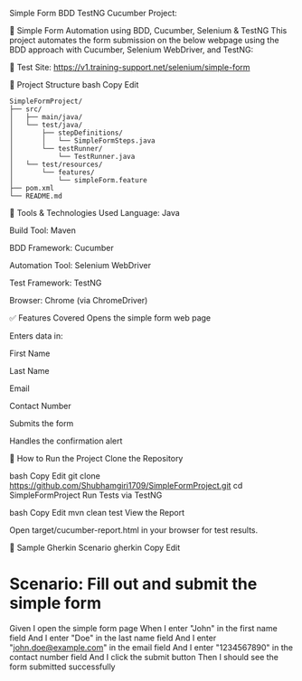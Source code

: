 Simple Form BDD TestNG Cucumber Project:

🧪 Simple Form Automation using BDD, Cucumber, Selenium & TestNG
This project automates the form submission on the below webpage using the BDD approach with Cucumber, Selenium WebDriver, and TestNG:

🔗 Test Site: https://v1.training-support.net/selenium/simple-form

📂 Project Structure
bash
Copy
Edit
~~~
SimpleFormProject/
├── src/
│   ├── main/java/
│   └── test/java/
│       ├── stepDefinitions/
│       │   └── SimpleFormSteps.java
│       └── testRunner/
│           └── TestRunner.java
│   └── test/resources/
│       └── features/
│           └── simpleForm.feature
├── pom.xml
└── README.md
~~~
🔧 Tools & Technologies Used
Language: Java

Build Tool: Maven

BDD Framework: Cucumber

Automation Tool: Selenium WebDriver

Test Framework: TestNG

Browser: Chrome (via ChromeDriver)

✅ Features Covered
Opens the simple form web page

Enters data in:

First Name

Last Name

Email

Contact Number

Submits the form

Handles the confirmation alert

🚀 How to Run the Project
Clone the Repository

bash
Copy
Edit
git clone https://github.com/Shubhamgiri1709/SimpleFormProject.git
cd SimpleFormProject
Run Tests via TestNG

bash
Copy
Edit
mvn clean test
View the Report

Open target/cucumber-report.html in your browser for test results.

📝 Sample Gherkin Scenario
gherkin
Copy
Edit
# Scenario: Fill out and submit the simple form
  Given I open the simple form page
  When I enter "John" in the first name field
  And I enter "Doe" in the last name field
  And I enter "john.doe@example.com" in the email field
  And I enter "1234567890" in the contact number field
  And I click the submit button
  Then I should see the form submitted successfully
